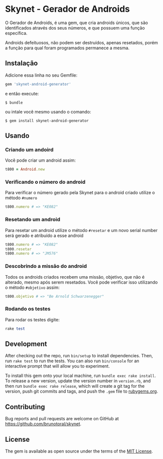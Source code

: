 # Skynet - Gerador de Androids

O Gerador de Androids, é uma gem, que cria androids únicos, que são identificados através dos seus números, e que possuem uma função específica.

Androids defeituosos, não podem ser destruídos, apenas resetados, porém a função para qual foram programados permanece a mesma.

## Instalação

Adicione essa linha no seu Gemfile:

```ruby
gem 'skynet-android-generator'
```

e então execute:

    $ bundle

ou intale você mesmo usando o comando:

    $ gem install skynet-android-generator

## Usando

### Criando um andoird
Você pode criar um android assim:

```ruby
t800 = Android.new
```
### Verificando o número do android
Para verificar o número gerado pela Skynet para o android criado utilize o método `#numero`

```ruby
t800.numero # => "KE082"
```

### Resetando um android
Para resetar um android utilize o método `#resetar` e um novo serial number será gerado e atribuído a esse android

```ruby
t800.numero # => "KE082"
t800.resetar
t800.numero # => "JM576"
```

### Descobrindo a missão do android
Todos os androids criados recebem uma missão, objetivo, que não é alterado, mesmo após serem resetados.
Você pode verificar isso utilizando o método `#objetivo` assim:

```ruby
t800.objetivo # => "Be Arnold Schwarzenegger"
```

### Rodando os testes
Para rodar os testes digite:

```ruby
rake test
```

## Development

After checking out the repo, run `bin/setup` to install dependencies. Then, run `rake test` to run the tests. You can also run `bin/console` for an interactive prompt that will allow you to experiment.

To install this gem onto your local machine, run `bundle exec rake install`. To release a new version, update the version number in `version.rb`, and then run `bundle exec rake release`, which will create a git tag for the version, push git commits and tags, and push the `.gem` file to [rubygems.org](https://rubygems.org).

## Contributing

Bug reports and pull requests are welcome on GitHub at https://github.com/brunotoral/skynet.

## License

The gem is available as open source under the terms of the [MIT License](https://opensource.org/licenses/MIT).
